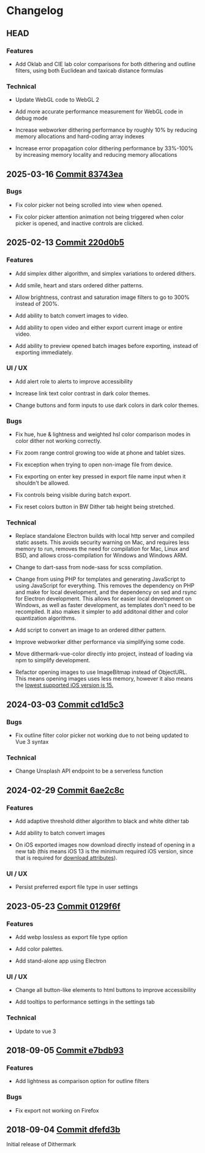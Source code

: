 # Changelog

## HEAD

### Features

* Add Oklab and CIE lab color comparisons for both dithering and outline filters, using both Euclidean and taxicab distance formulas

### Technical

* Update WebGL code to WebGL 2

* Add more accurate performance measurement for WebGL code in debug mode

* Increase webworker dithering performance by roughly 10% by reducing memory allocations and hard-coding array indexes

* Increase error propagation color dithering performance by 33%-100% by increasing memory locality and reducing memory allocations

## 2025-03-16 [Commit 83743ea](https://github.com/allen-garvey/dithermark/commit/83743ea996b875a1200404323ca9e242b386b1e8)

### Bugs

* Fix color picker not being scrolled into view when opened.

* Fix color picker attention animation not being triggered when color picker is opened, and inactive controls are clicked.

## 2025-02-13 [Commit 220d0b5](https://github.com/allen-garvey/dithermark/commit/220d0b573011f59edda41ff19c10070c0063fefb)

### Features

* Add simplex dither algorithm, and simplex variations to ordered dithers.

* Add smile, heart and stars ordered dither patterns.

* Allow brightness, contrast and saturation image filters to go to 300% instead of 200%.

* Add ability to batch convert images to video.

* Add ability to open video and either export current image or entire video.

* Add ability to preview opened batch images before exporting, instead of exporting immediately.

### UI / UX

* Add alert role to alerts to improve accessibility

* Increase link text color contrast in dark color themes.

* Change buttons and form inputs to use dark colors in dark color themes.

### Bugs

* Fix hue, hue & lightness and weighted hsl color comparison modes in color dither not working correctly.

* Fix zoom range control growing too wide at phone and tablet sizes.

* Fix exception when trying to open non-image file from device.

* Fix exporting on enter key pressed in export file name input when it shouldn't be allowed.

* Fix controls being visible during batch export.

* Fix reset colors button in BW Dither tab height being stretched.

### Technical

* Replace standalone Electron builds with local http server and compiled static assets. This avoids security warning on Mac, and requires less memory to run, removes the need for compilation for Mac, Linux and BSD, and allows cross-compilation for Windows and Windows ARM.

* Change to dart-sass from node-sass for scss compilation.

* Change from using PHP for templates and generating JavaScript to using JavaScript for everything. This removes the dependency on PHP and make for local development, and the dependency on sed and rsync for Electron development. This allows for easier local development on Windows, as well as faster development, as templates don't need to be recompiled. It also makes it simpler to add additonal dither and color quantization algorithms.

* Add script to convert an image to an ordered dither pattern.

* Improve webworker dither performance via simplifying some code.

* Move dithermark-vue-color directly into project, instead of loading via npm to simplify development.

* Refactor opening images to use ImageBitmap instead of ObjectURL. This means opening images uses less memory, however it also means the [lowest supported iOS version is 15.](https://caniuse.com/?search=createImageBitmap)

## 2024-03-03 [Commit cd1d5c3](https://github.com/allen-garvey/dithermark/commit/cd1d5c3f9b3189b06edbf9f1d473a36bc9224073)

### Bugs

* Fix outline filter color picker not working due to not being updated to Vue 3 syntax

### Technical

* Change Unsplash API endpoint to be a serverless function

## 2024-02-29 [Commit 6ae2c8c](https://github.com/allen-garvey/dithermark/commit/6ae2c8c9ec2dad5b59171faea289cada479e1189)

### Features

* Add adaptive threshold dither algorithm to black and white dither tab

* Add ability to batch convert images

* On iOS exported images now download directly instead of opening in a new tab (this means iOS 13 is the minimum required iOS version, since that is required for [download attributes](https://caniuse.com/?search=download)).

### UI / UX

* Persist preferred export file type in user settings

## 2023-05-23 [Commit 0129f6f](https://github.com/allen-garvey/dithermark/commit/0129f6f8f0926e0da173904627cbed1d5a01d0af)

### Features

* Add webp lossless as export file type option

* Add color palettes.

* Add stand-alone app using Electron

### UI / UX

* Change all button-like elements to html buttons to improve accessibility

* Add tooltips to performance settings in the settings tab

### Technical

* Update to vue 3

## 2018-09-05 [Commit e7bdb93](https://github.com/allen-garvey/dithermark/commit/e7bdb93b3c72e493b2ab4122333b52f2239aa5fc)

### Features

* Add lightness as comparison option for outline filters

### Bugs

* Fix export not working on Firefox

## 2018-09-04 [Commit dfefd3b](https://github.com/allen-garvey/dithermark/commit/dfefd3b782a78ecdd22f4f4f034925d908f012f7)

Initial release of Dithermark